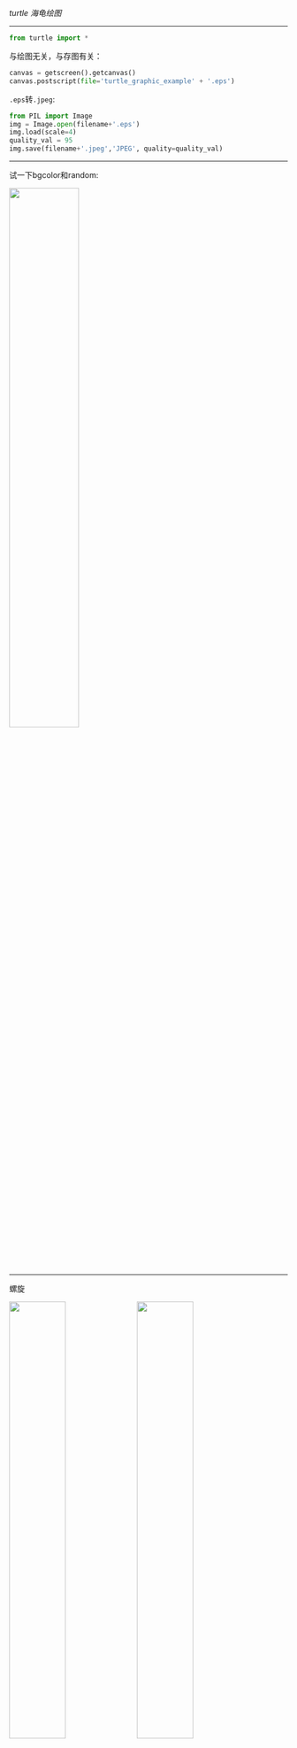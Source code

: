 
_turtle 海龟绘图_

---

```py
from turtle import *
```
与绘图无关，与存图有关：
```py
canvas = getscreen().getcanvas()
canvas.postscript(file='turtle_graphic_example' + '.eps')
```
`.eps`转`.jpeg`:
```py
from PIL import Image
img = Image.open(filename+'.eps')
img.load(scale=4)
quality_val = 95
img.save(filename+'.jpeg','JPEG', quality=quality_val)
```
___

试一下bgcolor和random:

<img src="https://user-images.githubusercontent.com/64673363/90334267-f434a700-dffe-11ea-9d6e-eb29310dd0dd.jpeg" width="50%">

___

螺旋

<img src="https://user-images.githubusercontent.com/64673363/90337739-133f3300-e017-11ea-9cb6-e20cdd15a782.jpeg" width="45%"> <img src="https://user-images.githubusercontent.com/64673363/90337741-176b5080-e017-11ea-8df2-1d5a6a9d2570.jpeg" width="45%">

___

几个简单图形：

<img src="https://user-images.githubusercontent.com/64673363/90338237-c52c2e80-e01a-11ea-8f7f-b6bb567a4c57.jpeg" width="30%"> <img src="https://user-images.githubusercontent.com/64673363/90338238-c8bfb580-e01a-11ea-83d8-f26fc9243699.jpeg" width="30%">
<img src="https://user-images.githubusercontent.com/64673363/90338240-c9f0e280-e01a-11ea-866d-b06ce3fb8b9d.jpeg" width="30%">

___

实物模仿，我的抱枕

<img src="https://user-images.githubusercontent.com/64673363/90334261-f0a12000-dffe-11ea-980a-14d4bb647928.jpeg" width="30%"> <img src="https://user-images.githubusercontent.com/64673363/90334266-f39c1080-dffe-11ea-9192-ee9ef76c6ab6.jpeg" width="30%">
<img src="https://user-images.githubusercontent.com/64673363/90334268-f4cd3d80-dffe-11ea-926a-1c83d598dd68.jpeg" width="30%">

___

八卦

<img src="https://user-images.githubusercontent.com/64673363/90336835-061f4580-e011-11ea-817d-c80ae407e48a.jpeg" width="45%"> <img src="https://user-images.githubusercontent.com/64673363/90336844-11727100-e011-11ea-97c7-fabe513745aa.gif" width="45%">

___

心形

<img src="https://user-images.githubusercontent.com/64673363/90337514-98c1e380-e015-11ea-96af-41574cf3f91c.jpeg" width="45%">

___

画别的东西画错了偶然画出来的

<img src="https://user-images.githubusercontent.com/64673363/90412654-f458a380-e0df-11ea-911a-ff4bb3b7719d.jpeg" width="40%">

___

花

<img src="https://user-images.githubusercontent.com/64673363/96329531-7170ac80-1080-11eb-859d-42361fe885dd.jpeg" width="45%">


___

___


###### References:

<div id="refer-1"></div>

[1] [turtle --- 海龟绘图](https://docs.python.org/zh-cn/3/library/turtle.html)
